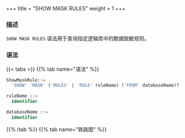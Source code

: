+++
title = "SHOW MASK RULES"
weight = 1
+++

### 描述

`SHOW MASK RULES` 语法用于查询指定逻辑库中的数据脱敏规则。

### 语法

{{< tabs >}}
{{% tab name="语法" %}}
```sql
ShowMaskRule::=
  'SHOW' 'MASK' ('RULES' | 'RULE' ruleName) ('FROM' databaseName)?

ruleName ::=
  identifier

databaseName ::=
  identifier
```
{{% /tab %}}
{{% tab name="铁路图" %}}
<iframe frameborder="0" name="diagram" id="diagram" width="100%" height="100%"></iframe>
{{% /tab %}}
{{< /tabs >}}

### 补充说明

- 未指定 `databaseName` 时，默认是当前使用的 `DATABASE`， 如果也未使用 `DATABASE` 则会提示 `No database selected`。

### 返回值说明

| 列               | 说明       |
|-----------------|----------|
| table           | 表名       |
| column          | 列名       |
| algorithm_type  | 数据脱敏算法类型 |
| algorithm_props | 数据脱敏算法参数 |

### 示例

- 查询指定逻辑库中的所有数据脱敏规则

```sql
SHOW MASK RULES FROM mask_db;
```

```sql
mysql> SHOW MASK RULES FROM mask_db;
+---------+----------+------------------+--------------------------------+
| table   | column   | algorithm_type   | algorithm_props                |
+---------+----------+------------------+--------------------------------+
| t_mask  | phoneNum | MASK_FROM_X_TO_Y | to-y=2,replace-char=*,from-x=1 |
| t_mask  | address  | MD5              |                                |
| t_order | order_id | MD5              |                                |
| t_user  | user_id  | MASK_FROM_X_TO_Y | to-y=2,replace-char=*,from-x=1 |
+---------+----------+------------------+--------------------------------+
4 rows in set (0.01 sec)
```

- 查询当前逻辑库中的所有数据脱敏规则

```sql
SHOW MASK RULES;
```

```sql
mysql> SHOW MASK RULES;
+---------+----------+------------------+--------------------------------+
| table   | column   | algorithm_type   | algorithm_props                |
+---------+----------+------------------+--------------------------------+
| t_mask  | phoneNum | MASK_FROM_X_TO_Y | to-y=2,replace-char=*,from-x=1 |
| t_mask  | address  | MD5              |                                |
| t_order | order_id | MD5              |                                |
| t_user  | user_id  | MASK_FROM_X_TO_Y | to-y=2,replace-char=*,from-x=1 |
+---------+----------+------------------+--------------------------------+
4 rows in set (0.01 sec)
```

- 查询指定逻辑库中的指定数据脱敏算法

```sql
SHOW MASK RULE t_mask FROM mask_db;
```

```sql
mysql> SHOW MASK RULE t_mask FROM mask_db;
+--------+--------------+------------------+--------------------------------+
| table  | logic_column | mask_algorithm   | props                          |
+--------+--------------+------------------+--------------------------------+
| t_mask | phoneNum     | MASK_FROM_X_TO_Y | to-y=2,replace-char=*,from-x=1 |
| t_mask | address      | MD5              |                                |
+--------+--------------+------------------+--------------------------------+
2 rows in set (0.00 sec)
```

- 查询当前逻辑库中的指定数据脱敏算法

```sql
SHOW MASK RULE t_mask;
```

```sql
mysql> SHOW MASK RULE t_mask;
+--------+--------------+------------------+--------------------------------+
| table  | logic_column | mask_algorithm   | props                          |
+--------+--------------+------------------+--------------------------------+
| t_mask | phoneNum     | MASK_FROM_X_TO_Y | to-y=2,replace-char=*,from-x=1 |
| t_mask | address      | MD5              |                                |
+--------+--------------+------------------+--------------------------------+
2 rows in set (0.00 sec)
```

### 保留字

`SHOW`、`MASK`、`RULE`、`RULES`、`FROM`

### 相关链接

- [保留字](/cn/user-manual/shardingsphere-proxy/distsql/syntax/reserved-word/)

